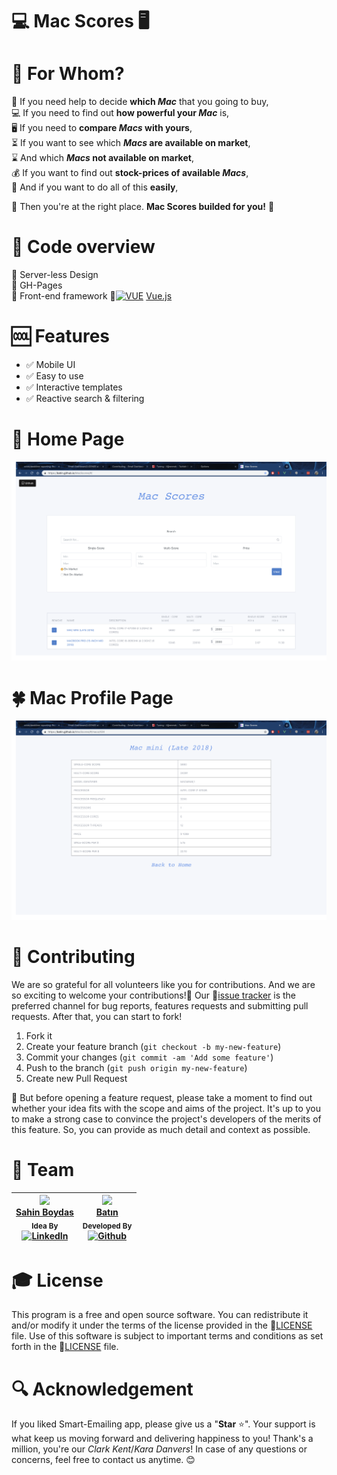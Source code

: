 # 💻 Mac Scores 🖥

# 🚻 For Whom?
 🤔 If you need help to decide **which *Mac*** that you going to buy,<br>
 💻 If you need to find out **how powerful your *Mac*** is,<br>
 🖥 If you need to **compare *Macs* with yours**,<br>
 ⏳ If you want to see which ***Macs* are available on market**,<br>
 ⌛️ And which ***Macs* not available on market**,<br>
 💰 If you want to find out **stock-prices of available *Macs***,<br>
 💯 And if you want to do all of this **easily**,<br>
 
   🎉 Then you're at the right place. **Mac Scores builded for you!**  🎉<br>

# 👀  Code overview
🎈 Server-less Design<br>
🎈 GH-Pages<br>
🎈 Front-end framework 🔗[![VUE](img/vue.ico)](https://vuejs.org/) [Vue.js](https://vuejs.org/)<br>
 
# 🆒 Features
- ✅ Mobile UI<br>
- ✅ Easy to use<br>
- ✅ Interactive templates<br>
- ✅ Reactive search & filtering<br>

# 🏡 Home Page

![HomePage](img/home.png)

  

# 🍀 Mac Profile Page
![ProfilePage](img/profile.png)


# 💝 Contributing

We are so grateful for all volunteers like you for contributions. And we are so exciting to welcome your contributions!🙏 Our 🔗[issue tracker](https://github.com/svtek/MacScores/issues) is the preferred channel for bug reports, features requests and submitting pull requests. After that, you can start to fork!

1. Fork it
2. Create your feature branch (`git checkout -b my-new-feature`)
3. Commit your changes (`git commit -am 'Add some feature'`)
4. Push to the branch (`git push origin my-new-feature`)
5. Create new Pull Request

🔎 But before opening a feature request, please take a moment to find out whether your idea fits with the scope and aims of the project. It's up to you to make a strong case to convince the project's developers of the merits of this feature. So, you can provide as much detail and context as possible.

# :muscle: Team

| [<img src="https://pbs.twimg.com/profile_images/508440350495485952/U1VH52UZ_200x200.jpeg" width="100px;"/>](https://twitter.com/sahinboydas) <br/> [Sahin Boydas](https://twitter.com/sahinboydas)<br/><sub>Idea By</sub><br/> [![LinkedIn][1.1]][1] | [<img src="https://avatars0.githubusercontent.com/u/34899913?s=460&v=4" width="100px;"/>](https://github.com/batin) <br/>[Batın](https://github.com/batin)<br/><sub>Developed By</sub><br/> [![Github][2.1]][2] | 
| - | - |

[1.1]: https://www.kingsfund.org.uk/themes/custom/kingsfund/dist/img/svg/sprite-icon-linkedin.svg (linkedin icon)
[1]: https://www.linkedin.com/in/sahinboydas
[2.1]: https://i.ibb.co/MCYbxqK/Git-Hub-Mark-64px.png (github.com/batin)
[2]: http://www.github.com/batin


# 🎓 License

This program is a free and open source software. You can redistribute it and/or modify it under the terms of the license provided in the 🔗[LICENSE](LICENSE) file. Use of this software is subject to important terms and conditions as set forth in the 🔗[LICENSE](LICENSE) file.

# 🔍 Acknowledgement

If you liked Smart-Emailing app, please give us a "**Star** :star:". Your support is what keep us moving forward and delivering happiness to you! Thank's a million, you're our *Clark Kent*/*Kara Danvers*! In case of any questions or concerns, feel free to contact us anytime. :blush: